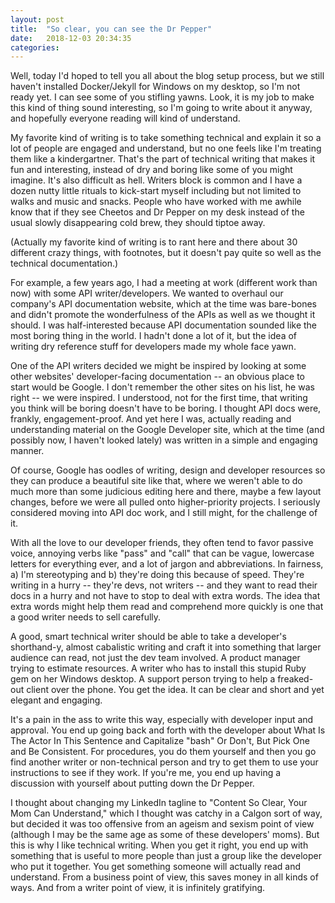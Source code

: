 ```yaml
---
layout: post
title:  "So clear, you can see the Dr Pepper"
date:   2018-12-03 20:34:35
categories: 
---
```




Well, today I'd hoped to tell you all about the blog setup process, but we still haven't installed Docker/Jekyll for Windows on my desktop, so I'm not ready yet. I can see some of you stifling yawns. Look, it is my job to make this kind of thing sound interesting, so I'm going to write about it anyway, and hopefully everyone reading will kind of understand.

My favorite kind of writing is to take something technical and explain it so a lot of people are engaged and understand, but no one feels like I'm treating them like a kindergartner. That's the part of technical writing that makes it fun and interesting, instead of dry and boring like some of you might imagine. It's also difficult as hell. Writers block is common and I have a dozen nutty little rituals to kick-start myself including but not limited to walks and music and snacks. People who have worked with me awhile know that if they see Cheetos and Dr Pepper on my desk instead of the usual slowly disappearing cold brew, they should tiptoe away.

(Actually my favorite kind of writing is to rant here and there about 30 different crazy things, with footnotes, but it doesn't pay quite so well as the technical documentation.)

For example, a few years ago, I had a meeting at work (different work than now) with some API writer/developers. We wanted to overhaul our company's API documentation website, which at the time was bare-bones and didn't promote the wonderfulness of the APIs as well as we thought it should. I was half-interested because API documentation sounded like the most boring thing in the world. I hadn't done a lot of it, but the idea of writing dry reference stuff for developers made my whole face yawn.

One of the API writers decided we might be inspired by looking at some other websites' developer-facing documentation -- an obvious place to start would be Google. I don't remember the other sites on his list, he was right -- we were inspired. I understood, not for the first time, that writing you think will be boring doesn't have to be boring. I thought API docs were, frankly, engagement-proof. And yet here I was, actually reading and understanding material on the Google Developer site, which at the time (and possibly now, I haven't looked lately) was written in a simple and engaging manner.

Of course, Google has oodles of writing, design and developer resources so they can produce a beautiful site like that, where we weren't able to do much more than some judicious editing here and there, maybe a few layout changes, before we were all pulled onto higher-priority projects. I seriously considered moving into API doc work, and I still might, for the challenge of it.

With all the love to our developer friends, they often tend to favor passive voice, annoying verbs like "pass" and "call" that can be vague, lowercase letters for everything ever, and a lot of jargon and abbreviations. In fairness, a) I'm stereotyping and b) they're doing this because of speed. They're writing in a hurry -- they're devs, not writers -- and they want to read their docs in a hurry and not have to stop to deal with extra words. The idea that extra words might help them read and comprehend more quickly is one that a good writer needs to sell carefully.

A good, smart technical writer should be able to take a developer's shorthand-y, almost cabalistic writing and craft it into something that larger audience can read, not just the dev team involved. A product manager trying to estimate resources. A writer who has to install this stupid Ruby gem on her Windows desktop. A support person trying to help a freaked-out client over the phone. You get the idea. It can be clear and short and yet elegant and engaging.

It's a pain in the ass to write this way, especially with developer input and approval. You end up going back and forth with the developer about What Is The Actor In This Sentence and Capitalize "bash" Or Don't, But Pick One and Be Consistent. For procedures, you do them yourself and then you go find another writer or non-technical person and try to get them to use your instructions to see if they work. If you're me, you end up having a discussion with yourself about putting down the Dr Pepper.

I thought about changing my LinkedIn tagline to "Content So Clear, Your Mom Can Understand," which I thought was catchy in a Calgon sort of way, but decided it was too offensive from an ageism and sexism point of view (although I may be the same age as some of these developers' moms). But this is why I like technical writing. When you get it right, you end up with something that is useful to more people than just a group like the developer who put it together. You get something someone will actually read and understand. From a business point of view, this saves money in all kinds of ways. And from a writer point of view, it is infinitely gratifying.
